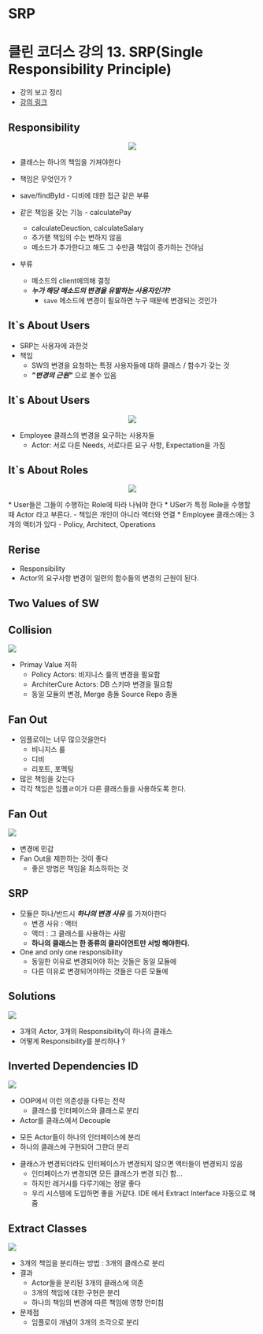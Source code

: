 # SRP

# 클린 코더스 강의 13. SRP(Single Responsibility Principle)

* 강의 보고 정리
* [강의 링크](https://www.youtube.com/watch?v=AdANHDp5dTM&t=714s)
## Responsibility

<p align="center">
	<img src="https://i.imgur.com/LJMfQTW.png">
</p>

* 클래스는 하나의 책임을 가져야한다
* 책임은 무엇인가 ?


* save/findById - 디비에 데한 접근 같은 부류
* 같은 책임을 갖는 기능 - calculatePay
  - calculateDeuction, calculateSalary
  - 추가핻 책임의 수는 변하지 않음
  - 메소드가 추가한다고 해도 그 수만큼 책임이 증가하는 건아님
* 부류
  - 메소드의 client에의해 결정
  - ***누가 해당 메소드의 변경을 유발하는 사용자인가?***
    - `save` 메소드에 변경이 필요하면 누구 때문에 변경되는 것인가

## It`s About Users

* SRP는 사용자에 과한것
* 책임
  - SW의 변경을 요청하는 특정 사용자들에 대하 클래스 / 함수가 갖는 것
  - ***"변경의 근원"*** 으로 볼수 있음

## It`s About Users
<p align="center">
	<img src="https://i.imgur.com/jB1w4ei.png">
</p>

* Employee 클래스의 변경을 요구하는 사용자들
  - Actor: 서로 다른 Needs, 서로다른 요구 사항, Expectation을 가짐

## It`s About Roles
<p align="center">
	<img src="https://i.imgur.com/jB1w4ei.png">
</p>
* User들은 그들이 수행하는 Role에 따라 나눠야 한다
* USer가 특정 Role을 수행할 때 Actor 라고 부른다.
  - 책임은 개인이 아니라 액터와 연결
* Employee 클래스에는 3 개의 액터가 있다
  - Policy, Architect, Operations

## Rerise

* Responsibility
 * Actor의 요구사항 변경이 일련의 함수들의 변경의 근원이 된다.

## Two Values of SW


## Collision
![](https://i.imgur.com/2o71S7u.png)
* Primay Value 저하
  - Policy Actors: 비지니스 룰의 변경을 필요함
  - ArchiterCure Actors: DB 스키마 변경을 필요함
  - 동일 모듈의 변경, Merge 충돌 Source Repo 충돌

## Fan Out
* 임플로이는 너무 많으것을안다
  - 비니지스 룰
  - 디비
  - 리포트, 포멕팅
* 많은 책임을 갖는다
* 각각  책임은 임플ㄹ이가 다른 클래스들을 사용하도록 한다.


## Fan Out
![](https://i.imgur.com/hNlfrQF.png)

* 변경에 민감
* Fan Out을 제한하는 것이 좋다
  - 좋은 방법은 책임을 최소하하는 것

## SRP
* 모듈은 하나/반드시 ***하나의 변경 사유*** 를 가져아한다
  - 변경 사유 : 액터
  - 액터 : 그 클래스를 사용하는 사람
  - **하나의 클래스는 한 종류의 클라이언트만 서빙 해야한다.**
* One and only one responsibility
  - 동일한 이유로 변경되어야 하는 것들은 동일 모듈에
  - 다른 이유로 변경되어야하는 것들은 다른 모듈에

## Solutions
![](https://i.imgur.com/SOEJMlG.png)

* 3개의 Actor, 3개의 Responsibility이 하나의 클래스
* 어떻게 Responsibility를 분리하나 ?

## Inverted Dependencies ID
![](https://i.imgur.com/vh2rK5X.png)

* OOP에서 이런 의존성을 다루는 전략
  - 클래스를 인터페이스와 클래스로 분리
*  Actor를 클래스에서 Decouple
  - 모든 Actor들이 하나의 인터페이스에 분리
  - 하나의 클래스에 구현되어 그햔더 분리

* 클래스가 변경되더라도 인터페이스가 변경되지 않으면 액터들이 변경되지 않음
  - 인터페이스가 변경되면 모든 클래스가 변경 되긴 함...
  - 하지만 레거시를 다루기에는 정말 좋다
  - 우리 시스템에 도입하면 좋을 거같다. IDE 에서 Extract Interface 자동으로 해줌

## Extract Classes
![](https://i.imgur.com/lwML6FJ.png)

* 3개의 책임을 분리하는 방법 : 3개의 클래스로 분리
* 결과
  - Actor들을 분리된 3개의 클래스에 의존
  - 3개의 책임에 대한 구현은 분리
  - 하나의 책임의 변경에 따른 책임에 영향 안미침
* 문제점
  - 임플로이 개념이 3개의 조각으로 분리
